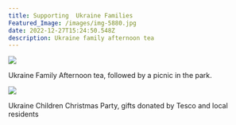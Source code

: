 ```yaml
---
title: Supporting  Ukraine Families
Featured_Image: /images/img-5880.jpg
date: 2022-12-27T15:24:50.548Z
description: Ukraine family afternoon tea
---
```

![](/images/img-5880.jpg)

Ukraine Family Afternoon tea, followed by a picnic in the park.



![](/images/img-2988.jpg)



Ukraine Children Christmas Party, gifts donated by Tesco and local residents